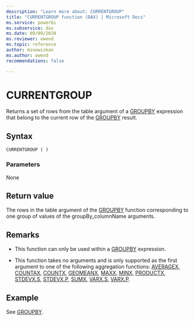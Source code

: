 ```yaml
---
description: "Learn more about: CURRENTGROUP"
title: "CURRENTGROUP function (DAX) | Microsoft Docs"
ms.service: powerbi 
ms.subservice: dax 
ms.date: 09/09/2020
ms.reviewer: owend
ms.topic: reference
author: minewiskan
ms.author: owend 
recommendations: false

---
```

# CURRENTGROUP

Returns a set of rows from the table argument of a [GROUPBY](groupby-function-dax.md) expression that belong to the current row of the [GROUPBY](groupby-function-dax.md) result.

## Syntax  
  
```dax
CURRENTGROUP ( )
```
  
### Parameters  
  
None
  
## Return value

The rows in the table argument of the [GROUPBY](groupby-function-dax.md) function corresponding to one group of values of the groupBy_columnName arguments.

## Remarks

- This function can only be used within a [GROUPBY](groupby-function-dax.md) expression.

- This function takes no arguments and is only supported as the first argument to one of the following aggregation functions: [AVERAGEX](averagex-function-dax.md), [COUNTAX](countax-function-dax.md), [COUNTX](countx-function-dax.md), [GEOMEANX](geomeanx-function-dax.md), [MAXX](maxx-function-dax.md), [MINX](minx-function-dax.md), [PRODUCTX](productx-function-dax.md), [STDEVX.S](stdevx-s-function-dax.md), [STDEVX.P](stdevx-s-function-dax.md), [SUMX](sumx-function-dax.md), [VARX.S](varx-s-function-dax.md), [VARX.P](varx-p-function-dax.md).
  
## Example

See [GROUPBY](groupby-function-dax.md).
